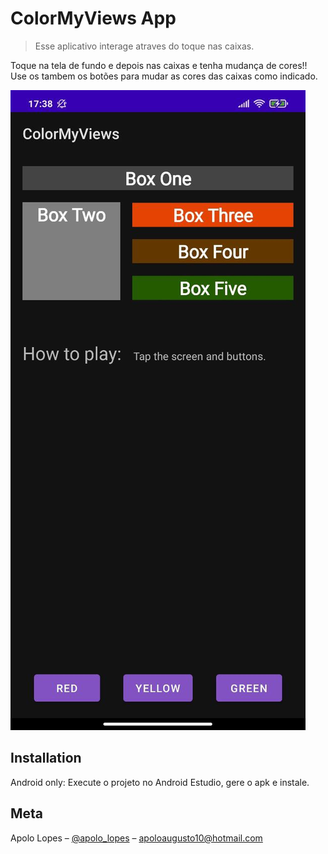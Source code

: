 # ColorMyViews App
> Esse aplicativo interage atraves do toque nas caixas.

Toque na tela de fundo e depois nas caixas e tenha mudança de cores!!
Use os tambem os botões para mudar as cores das caixas como indicado.

![](colorMyViews.jpg)

## Installation

Android only: Execute o projeto no Android Estudio, gere o apk e instale.


## Meta

Apolo Lopes – [@apolo_lopes](https://www.instagram.com/apolo_lopes/) – apoloaugusto10@hotmail.com